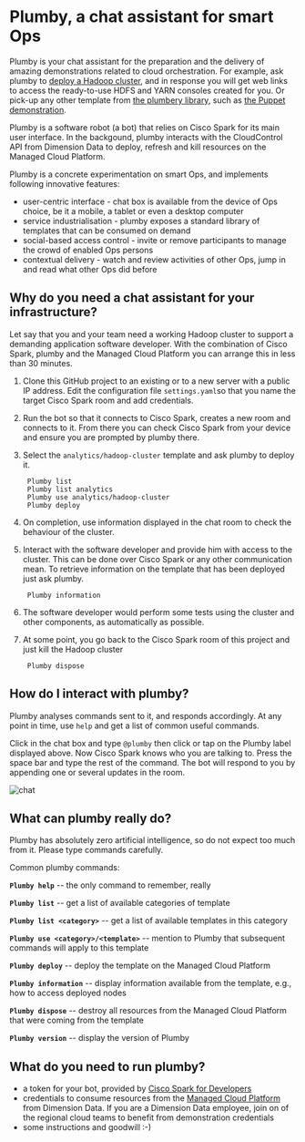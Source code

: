 # Plumby, a chat assistant for smart Ops

Plumby is your chat assistant for the preparation and the delivery of amazing demonstrations related to cloud orchestration.
For example, ask plumby to [deploy a Hadoop cluster](https://github.com/bernard357/plumbery-contrib/tree/master/fittings/analytics/hadoop-cluster), and in response you will get web links to access the ready-to-use HDFS and YARN consoles created for you. Or pick-up any other template from [the plumbery library](https://github.com/bernard357/plumbery-contrib/tree/master/fittings),
such as [the Puppet demonstration](http://github.com/bernard357/plumbery-contrib/fittings/devops/puppet).

Plumby is a software robot (a bot) that relies on Cisco Spark for its main user interface. In the backgound, plumby interacts with the CloudControl API from Dimension Data to deploy, refresh and kill resources on the Managed Cloud Platform.

Plumby is a concrete experimentation on smart Ops, and implements following innovative features:
- user-centric interface - chat box is available from the device of Ops choice, be it a mobile, a tablet or even a desktop computer
- service industrialisation - plumby exposes a standard library of templates that can be consumed on demand
- social-based access control - invite or remove participants to manage the crowd of enabled Ops persons
- contextual delivery - watch and review activities of other Ops, jump in and read what other Ops did before

## Why do you need a chat assistant for your infrastructure?

Let say that you and your team need a working Hadoop cluster to support a demanding application software developer.
With the combination of Cisco Spark, plumby and the Managed Cloud Platform you can arrange this in less than 30 minutes.

1. Clone this GitHub project to an existing or to a new server with a public IP address.
   Edit the configuration file `settings.yaml`so that you name the target Cisco Spark room and
   add credentials.

2. Run the bot so that it connects to Cisco Spark, creates a new room and connects to it.
   From there you can check Cisco Spark from your device and ensure you are prompted by plumby there.

3. Select the `analytics/hadoop-cluster` template and ask plumby to deploy it.

        Plumby list
        Plumby list analytics
        Plumby use analytics/hadoop-cluster
        Plumby deploy

4. On completion, use information displayed in the chat room to check the behaviour of the cluster.

5. Interact with the software developer and provide him with access to the cluster. This can be done over Cisco Spark or any other communication mean. To retrieve information on the template that has been deployed just ask plumby.

        Plumby information

6. The software developer would perform some tests using the cluster and other components, as automatically as possible.

7. At some point, you go back to the Cisco Spark room of this project and just kill the Hadoop cluster

        Plumby dispose

## How do I interact with plumby?

Plumby analyses commands sent to it, and responds accordingly. At any point in time, use `help` and get a list of common useful commands.

Click in the chat box and type `@plumby` then click or tap on the Plumby label displayed above. Now Cisco Spark knows who you are talking to. Press the space bar and type the rest of the command. The bot will respond to you by appending one or several updates in the room.

![chat](docs/chat.png)

## What can plumby really do?

Plumby has absolutely zero artificial intelligence, so do not expect too much from it. Please type commands carefully.

Common plumby commands:

**`Plumby help`** -- the only command to remember, really

**`Plumby list`** -- get a list of available categories of template

**`Plumby list <category>`** -- get a list of available templates in this category

**`Plumby use <category>/<template>`** -- mention to Plumby that subsequent commands will apply to this template

**`Plumby deploy`** -- deploy the template on the Managed Cloud Platform

**`Plumby information`** -- display information available from the template, e.g., how to access deployed nodes

**`Plumby dispose`** -- destroy all resources from the Managed Cloud Platform that were coming from the template

**`Plumby version`** -- display the version of Plumby

## What do you need to run plumby?

* a token for your bot, provided by [Cisco Spark for Developers](https://developer.ciscospark.com/index.html)
* credentials to consume resources from the [Managed Cloud Platform](https://www.dimensiondata.com) from Dimension Data. If you are a Dimension Data employee, join on of the regional cloud teams to benefit from demonstration credentials
* some instructions and goodwill :-)


